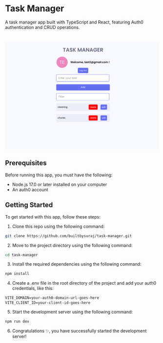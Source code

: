 # Task Manager

A task manager app built with TypeScript and React, featuring Auth0 authentication and CRUD operations.

#

![Task Manager screenshot](image.png)

## Prerequisites

Before running this app, you must have the following:

* Node.js 17.0 or later installed on your computer
* An auth0 account

## Getting Started

To get started with this app, follow these steps:

1. Clone this repo using the following command:

```bash
git clone https://github.com/builtbysuraj/task-manager.git
```

2. Move to the project directory using the following command:

```bash
cd task-manager
```

3. Install the required dependencies using the following command:

```bash
npm install
```

4. Create a .env file in the root directory of the project and add your auth0 credentials, like this:

```
VITE_DOMAIN=your-auth0-domain-url-goes-here
VITE_CLIENT_ID=your-client-id-goes-here
```

5. Start the development server using the following command:

```bash
npm run dev
```

6. Congratulations ✨, you have successfully started the development server!
